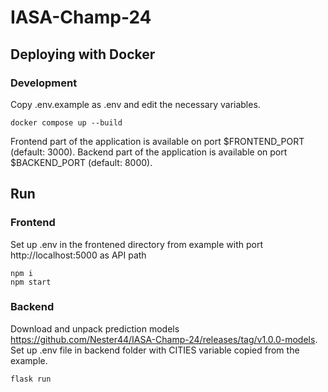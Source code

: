 # IASA-Champ-24

## Deploying with Docker

### Development

Copy .env.example as .env and edit the necessary variables.

``docker compose up --build``

Frontend part of the application is available on port $FRONTEND_PORT (default: 3000).
Backend part of the application is available on port $BACKEND_PORT (default: 8000).

## Run

### Frontend

Set up .env in the frontened directory from example with port http://localhost:5000 as API path

```
npm i
npm start
```

### Backend

Download and unpack prediction models https://github.com/Nester44/IASA-Champ-24/releases/tag/v1.0.0-models. Set up .env file in backend folder with CITIES variable copied from the example.

```flask run```